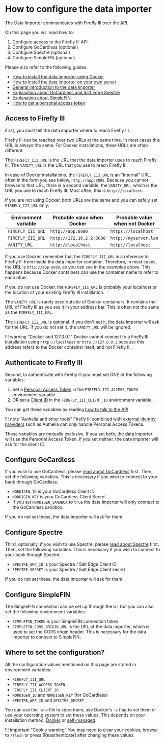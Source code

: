 # How to configure the data importer

The Data Importer communicates with Firefly III over the [API](../../references/firefly-iii/api/index.md). 

On this page you will read how to:

1. Configure access to the Firefly III API.
2. Configure GoCardless (optional)
3. Configure Spectre (optional)
4. Configure SimpleFIN (optional)

Please also refer to the following guides.

- [How to install the data importer using Docker](installation/docker.md)
- [How to install the data importer on your own server](installation/self-managed.md)
- [General introduction to the data importer](../../explanation/data-importer/about/introduction.md)
- [Explanation about GoCardless and Salt Edge Spectre](../../explanation/data-importer/about/gocardless-salt-edge.md)
- [Explanation about SimpleFIN](../../explanation/data-importer/about/simplefin.md)
- [How to get a personal access token](../../how-to/firefly-iii/features/api.md)

## Access to Firefly III

First, you must tell the data importer where to reach Firefly III.

Firefly III can be reached over two URLs at the same time. In most cases this URL is always the same. For Docker installations, these URLs are often different.

The `FIREFLY_III_URL` is the URL that the data importer uses to reach Firefly III. The `VANITY_URL` is the URL that you use to reach Firefly III.

In case of Docker installations, the `FIREFLY_III_URL` is an "internal" URL, often in the form you see below, `http://app:8080`. Because you cannot browse to that URL, there is a second variable, the `VANITY_URL`, which is the URL you use to reach Firefly III. Most often, this is `http://localhost`.

If you are not using Docker, both URLs are the same and you can safely set `FIREFLY_III_URL` only.

| Environment variable | Probable value when Docker | Probable value when not Docker |
|----------------------|----------------------------|--------------------------------|
| `FIREFLY_III_URL`    | `http://app:8080`          | `https://localhost`            |
| `FIREFLY_III_URL`    | `http://172.16.2.2:8080`   | `http://myserver.lan`          |
| `VANITY_URL`         | `http://localhost`         | `http://localhost`             |

If you use Docker, remember that the `FIREFLY_III_URL` is a reference to Firefly III from inside the data importer container. Therefore, in most cases, the URL is `http://app:8080`, as you can see in the examples above. This happens because Docker containers can use the container name to refer to each other.

If you do not use Docker, the `FIREFLY_III_URL` is probably your localhost or the location of your existing Firefly III installation.

The `VANITY_URL` is rarely used outside of Docker containers. It contains the URL of Firefly III as you see it in your address bar. This is often not the same as the `FIREFLY_III_URL`.

The `FIREFLY_III_URL` is optional. If you don't set it, the data importer will ask for the URL. If you do not set it, the `VANITY_URL` will be ignored.

!!! warning "Docker and 127.0.0.1"
    Docker cannot connect to a Firefly III installation using `http://localhost` or `http://127.0.0.1` because this address refers to the Docker container itself, and not Firefly III.

## Authenticate to Firefly III

Second, to authenticate with Firefly III you must set ONE of the following variables:

1. Set a [Personal Access Token](../firefly-iii/features/api.md) in the `FIREFLY_III_ACCESS_TOKEN` environment variable.
2. OR set a [Client ID](../firefly-iii/features/api.md) in the `FIREFLY_III_CLIENT_ID` environment variable.

You can get these variables by reading [how to talk to the API](../firefly-iii/features/api.md).

!!! note "Authelia and other tools"
    Firefly III combined with [external identity providers](../../how-to/firefly-iii/advanced/authentication.md) such as Authelia can only handle Personal Access Tokens.

These variables are mutually exclusive. If you set both, the data importer will use the Personal Access Token. If you set neither, the data importer will ask for the client ID.

## Configure GoCardless

If you wish to use GoCardless, please [read about GoCardless](../../explanation/data-importer/about/gocardless-salt-edge.md) first. Then, set the following variables. This is necessary if you wish to connect to your bank through GoCardless.

* `NORDIGEN_ID` is your GoCardless Client ID
* `NORDIGEN_KEY` is your GoCardless Client Secret
* If you set `NORDIGEN_SANDBOX` to `true` the data importer will only connect to the GoCardless sandbox.

If you do not set these, the data importer will ask for them.

## Configure Spectre

Third, optionally, if you wish to use Spectre, please [read about Spectre](../../explanation/data-importer/about/gocardless-salt-edge.md) first. Then, set the following variables. This is necessary if you wish to connect to your bank through Spectre.

* `SPECTRE_APP_ID` is your Spectre / Salt Edge Client ID
* `SPECTRE_SECRET` is your Spectre / Salt Edge Client secret

If you do not set these, the data importer will ask for them.

## Configure SimpleFIN

The SimpleFIN connection can be set up through the UI, but you can also set the following environment variables:

- `SIMPLEFIN_TOKEN` is your SimpleFIN connection token.
- `SIMPLEFIN_CORS_ORIGIN_URL` is the URL of the data importer, which is used to set the CORS origin header. This is necessary for the data importer to connect to SimpleFIN.

## Where to set the configuration?

All the configuration values mentioned on this page are stored in environment variables:

* `FIREFLY_III_URL`
* `FIREFLY_III_ACCESS_TOKEN`
* `FIREFLY_III_CLIENT_ID`
* `NORDIGEN_ID` and `NORDIGEN_KEY` (for GoCardless)
* `SPECTRE_APP_ID` and `SPECTRE_SECRET`

You can use the `.env` file to store them, use Docker's `-e` flag to set them or use your operating system to set these values. This depends on your installation method, [Docker](installation/docker.md) or [self-managed](installation/self-managed.md).

!!! important "Cookie warning"
    You may need to clear your cookies, browse to `/flush` or press \[Reauthenticate\] after changing these values.
